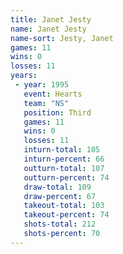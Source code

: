 ```yaml
---
title: Janet Jesty
name: Janet Jesty
name-sort: Jesty, Janet
games: 11
wins: 0
losses: 11
years:
 - year: 1995
   event: Hearts
   team: "NS"
   position: Third
   games: 11
   wins: 0
   losses: 11
   inturn-total: 105
   inturn-percent: 66
   outturn-total: 107
   outturn-percent: 74
   draw-total: 109
   draw-percent: 67
   takeout-total: 103
   takeout-percent: 74
   shots-total: 212
   shots-percent: 70
---
```

